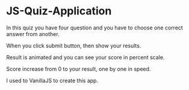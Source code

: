 ﻿# JS-Quiz-Application

In this quiz you have four question and you have to choose one correct answer from another.

When you click submit button, then show your results.

Result is animated and you can see your score in percent scale.

Score increase from 0 to your result, one by one in speed.



I used to VanillaJS to create this app.
